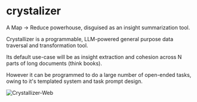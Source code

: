 # crystalizer
A Map -> Reduce powerhouse,
disguised as an insight summarization tool.

Crystallizer is a programmable, LLM-powered
general purpose data traversal and transformation tool.

Its default use-case will be as insight extraction
and cohesion across N parts of long documents (think books).

However it can be programmed to do a large number
of open-ended tasks, owing to it's templated
system and task prompt design.

![Crystallizer-Web](https://github.com/user-attachments/assets/97fd2904-10e8-4fe0-96c9-4bd06a8b195e)

